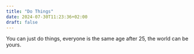 ```yaml
---
title: "Do Things"
date: 2024-07-30T11:23:36+02:00
draft: false
---
```

You can just do things, everyone is the same age after 25, the world can be yours.